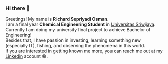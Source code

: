 ### Hi there 👋


Greetings! My name is **Richard Sepriyadi Osman**.\
I am a final year **Chemical Engineering Student** in [Universitas Sriwijaya](https://unsri.ac.id/).\
Currently I am doing my university final project to achieve Bachelor of Engineering!\
Besides that, I have passion in investing, learning something new (especially IT), fishing, and observing the phenomena in this world.\
If you are interested in getting known me more, you can reach me out at my [Linkedin](https://www.linkedin.com/in/richardso54) account 😁.




<!--
**richardso8/richardso8** is a ✨ _special_ ✨ repository because its `README.md` (this file) appears on your GitHub profile.

Here are some ideas to get you started:

- 🔭 I’m currently working on ...
- 🌱 I’m currently learning ...
- 👯 I’m looking to collaborate on ...
- 🤔 I’m looking for help with ...
- 💬 Ask me about ...
- 📫 How to reach me: ...
- 😄 Pronouns: ...
- ⚡ Fun fact: ...
Saya juga memiliki gelar [Google Associate Android Developer](https://www.credential.net/h5deoi5h) sejak 2019.\
Saya bertanggung jawab pada kualitas materi iOS dengan dibekali [sertifikasi dari University of Toronto](https://www.coursera.org/account/accomplishments/specialization/CLKJD8XBXJ3M).\
-->
